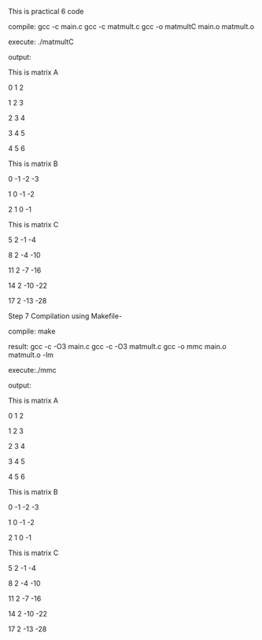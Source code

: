 This is practical 6 code

compile:
gcc -c main.c
gcc -c matmult.c
gcc -o matmultC main.o matmult.o

execute:
./matmultC

output:

This is matrix A

   0   1   2 
   
   1   2   3
   
   2   3   4
   
   3   4   5
   
   4   5   6

 This is matrix B

   0  -1  -2  -3
   
   1   0  -1  -2
   
   2   1   0  -1

 This is matrix C

   5   2  -1  -4
   
   8   2  -4 -10
   
  11   2  -7 -16
  
  14   2 -10 -22
  
  17   2 -13 -28

Step 7 Compilation using Makefile-

compile:
 make

result:
gcc  -c -O3 main.c
gcc  -c -O3 matmult.c
gcc  -o mmc main.o matmult.o -lm

execute:./mmc

output:

This is matrix A

   0   1   2
   
   1   2   3
   
   2   3   4
   
   3   4   5
   
   4   5   6

 This is matrix B

   0  -1  -2  -3
   
   1   0  -1  -2
   
   2   1   0  -1

 This is matrix C

   5   2  -1  -4
   
   8   2  -4 -10
   
  11   2  -7 -16
  
  14   2 -10 -22
  
  17   2 -13 -28
